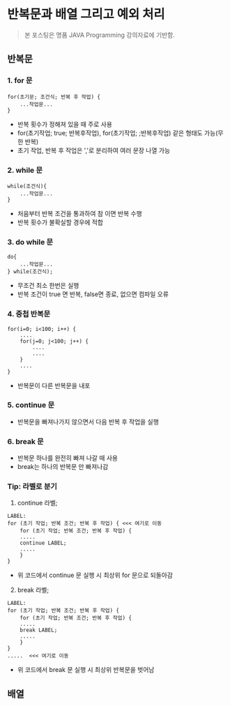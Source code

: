 # 반복문과 배열 그리고 예외 처리
> 본 포스팅은 명품 JAVA Programming 강의자료에 기반함.

## 반복문

### 1. for 문  
```
for(초기문; 조건식; 반복 후 작업) {
    ...작업문...
}
```
- 반복 횟수가 정해져 있을 때 주로 사용
- for(초기작업; true; 반복후작업), for(초기작업; ;반복후작업) 같은 형태도 가능(무한 반복)
- 초기 작업, 반복 후 작업은 ','로 분리하여 여러 문장 나열 가능

### 2. while 문
```
while(조건식){
    ...작업문...
}
```
- 처음부터 반복 조건을 통과하여 참 이면 반복 수행
- 반복 횟수가 불확실할 경우에 적합

### 3. do while 문
```
do{
    ...작업문...
} while(조건식);
```
- 무조건 최소 한번은 실행
- 반복 조건이 true 면 반복, false면 종료, 없으면 컴파일 오류

### 4. 중첩 반복문
```
for(i=0; i<100; i++) {
    ....
    for(j=0; j<100; j++) {
        ....
        ....
    }
    ....
}
```
- 반복문이 다른 반복문을 내포

### 5. continue 문
- 반복문을 빠져나가지 않으면서 다음 반복 후 작업을 실행

### 6. break 문
- 반복문 하나를 완전히 빠져 나갈 때 사용
- break는 하나의 반복문 만 빠져나감

### Tip: 라벨로 분기
1. continue 라벨;
```
LABEL:
for (초기 작업; 반복 조건; 반복 후 작업) { <<< 여기로 이동
    for (초기 작업; 반복 조건; 반복 후 작업) {
    .....
    continue LABEL;
    .....
    }
}
```
- 위 코드에서 continue 문 실행 시 최상위 for 문으로 되돌아감

2. break 라벨;
```
LABEL:
for (초기 작업; 반복 조건; 반복 후 작업) {
    for (초기 작업; 반복 조건; 반복 후 작업) {
    .....
    break LABEL;
    .....
    }
}
.....  <<< 여기로 이동
```
- 위 코드에서 break 문 실행 시 최상위 반복문을 벗어남

## 배열